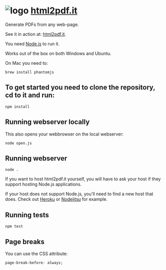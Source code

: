 ![logo](http://html2pdf.it/favicon-32x32.png) [html2pdf.it](http://www.html2pdf.it)
===========
Generate PDFs from any web-page.

See it in action at: [html2pdf.it](http://www.html2pdf.it).

You need [Node.js](http://nodejs.org) to run it.

Works out of the box on both Windows and Ubuntu.

On Mac you need to:
```shell
brew install phantomjs
```

To get started you need to clone the repository, cd to it and run:
-----------
```shell
npm install
```

Running webserver locally
-----------
This also opens your webbrowser on the local webserver:
```shell
node open.js
```

Running webserver
-----------
```
node .
```
If you want to host html2pdf.it yourself, you will have to ask your host if they support hosting Node.js applications.

If your host does not support Node.js, you'll need to find a new host
that does. Check out [Heroku](http://heroku.com) or [Nodejitsu](http://nodejitsu.com) for example.

Running tests
-----------
```shell
npm test
```

Page breaks
-----------
You can use the CSS attribute:
```css
page-break-before: always;
```
